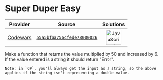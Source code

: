 [_metadata_:generated]: - "true"

# Super Duper Easy

<!-- INFO TABLE BEGIN -->

| Provider                                        | Source                                                                               | Solutions                                                                                                                                                    |
| :---------------------------------------------: | :----------------------------------------------------------------------------------: | :----------------------------------------------------------------------------------------------------------------------------------------------------------: |
| [Codewars](../../../docs/providers/Codewars.md) | [`55a5bfaa756cfede78000026`](https://www.codewars.com/kata/55a5bfaa756cfede78000026) | [<img src="https://res.cloudinary.com/rascaltwo/image/upload/v1631924076/javascript_ehszr7.svg" alt="JavaScript" title="JavaScript" width="50" />](solve.js) |

<!-- INFO TABLE END -->

Make a function that returns the value multiplied by 50 and increased by 6. If the value entered is a string it should return "Error".

```if:csharp
Note: in `C#`, you'll always get the input as a string, so the above applies if the string isn't representing a double value.
```
